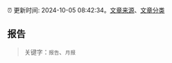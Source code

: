 :alarm_clock: 更新时间: 2024-10-05 08:42:34。[文章来源](/README.md)、[文章分类](/TAGS.md)

## 报告


> 关键字：`报告`、`月报`



